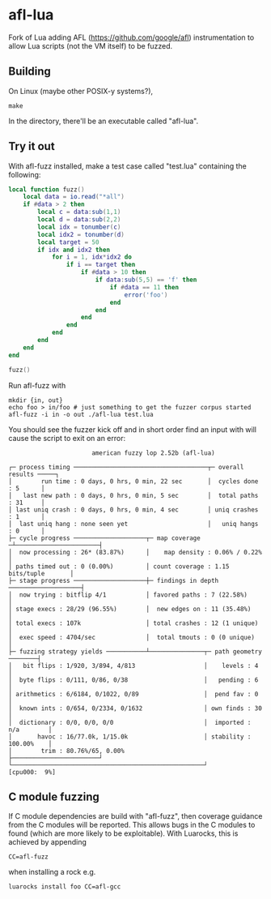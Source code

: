 # afl-lua
Fork of Lua adding AFL (https://github.com/google/afl) instrumentation to allow Lua scripts (not the VM itself) to be fuzzed.

## Building

On Linux (maybe other POSIX-y systems?), 

```
make
```

In the directory, there'll be an executable called "afl-lua".

## Try it out

With afl-fuzz installed, make a test case called "test.lua" containing the following:

```lua
local function fuzz()
    local data = io.read("*all")
    if #data > 2 then
        local c = data:sub(1,1)
        local d = data:sub(2,2)
        local idx = tonumber(c)
        local idx2 = tonumber(d)
        local target = 50
        if idx and idx2 then
            for i = 1, idx*idx2 do
                if i == target then
                    if #data > 10 then
                        if data:sub(5,5) == 'f' then
                            if #data == 11 then
                                error('foo')
                            end
                        end
                    end
                end
            end
        end
    end
end

fuzz()
```

Run afl-fuzz with

```
mkdir {in, out}
echo foo > in/foo # just something to get the fuzzer corpus started
afl-fuzz -i in -o out ./afl-lua test.lua
```

You should see the fuzzer kick off and in short order find an input with will cause the script to exit on an error:

```
                       american fuzzy lop 2.52b (afl-lua)

┌─ process timing ─────────────────────────────────────┬─ overall results ─────┐
│        run time : 0 days, 0 hrs, 0 min, 22 sec       │  cycles done : 5      │
│   last new path : 0 days, 0 hrs, 0 min, 5 sec        │  total paths : 31     │
│ last uniq crash : 0 days, 0 hrs, 0 min, 4 sec        │ uniq crashes : 1      │
│  last uniq hang : none seen yet                      │   uniq hangs : 0      │
├─ cycle progress ────────────────────┬─ map coverage ─┴───────────────────────┤
│  now processing : 26* (83.87%)      │    map density : 0.06% / 0.22%         │
│ paths timed out : 0 (0.00%)         │ count coverage : 1.15 bits/tuple       │
├─ stage progress ────────────────────┼─ findings in depth ────────────────────┤
│  now trying : bitflip 4/1           │ favored paths : 7 (22.58%)             │
│ stage execs : 28/29 (96.55%)        │  new edges on : 11 (35.48%)            │
│ total execs : 107k                  │ total crashes : 12 (1 unique)          │
│  exec speed : 4704/sec              │  total tmouts : 0 (0 unique)           │
├─ fuzzing strategy yields ───────────┴───────────────┬─ path geometry ────────┤
│   bit flips : 1/920, 3/894, 4/813                   │    levels : 4          │
│  byte flips : 0/111, 0/86, 0/38                     │   pending : 6          │
│ arithmetics : 6/6184, 0/1022, 0/89                  │  pend fav : 0          │
│  known ints : 0/654, 0/2334, 0/1632                 │ own finds : 30         │
│  dictionary : 0/0, 0/0, 0/0                         │  imported : n/a        │
│       havoc : 16/77.0k, 1/15.0k                     │ stability : 100.00%    │
│        trim : 80.76%/65, 0.00%                      ├────────────────────────┘
└─────────────────────────────────────────────────────┘          [cpu000:  9%]
```
## C module fuzzing

If C module dependencies are build with "afl-fuzz", then coverage guidance from the C modules will be reported. This allows
bugs in the C modules to found (which are more likely to be exploitable). With Luarocks, this is achieved by appending

```
CC=afl-fuzz
```
when installing a rock e.g.

```
luarocks install foo CC=afl-gcc
```

